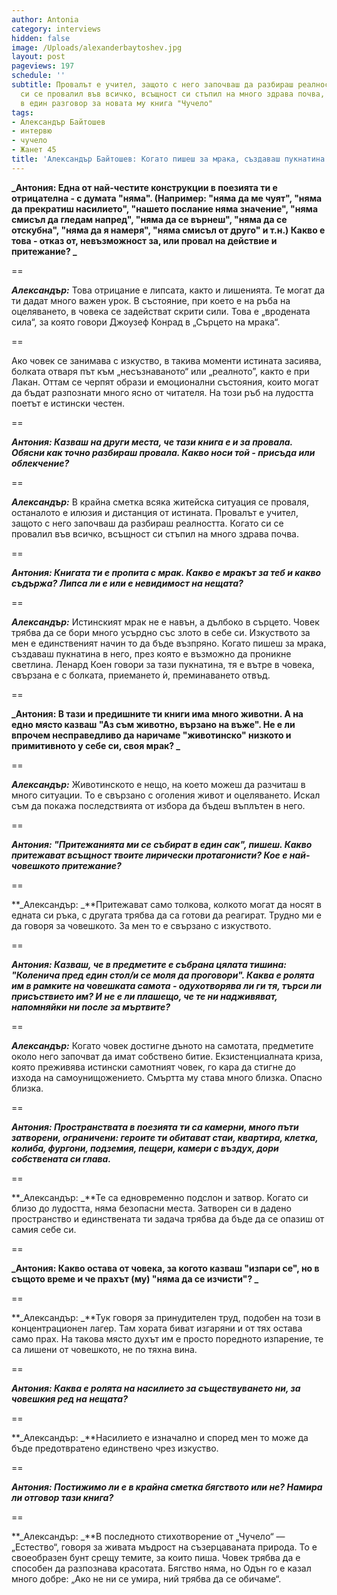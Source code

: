 ```yaml
---
author: Antonia
category: interviews
hidden: false
image: /Uploads/alexanderbaytoshev.jpg
layout: post
pageviews: 197
schedule: ''
subtitle: Провалът е учител, защото с него започваш да разбираш реалността. Когато
  си се провалил във всичко, всъщност си стъпил на много здрава почва, казва поетът
  в един разговор за новата му книга "Чучело"
tags:
- Александър Байтошев
- интервю
- чучело
- Жанет 45
title: 'Александър Байтошев: Когато пишеш за мрака, създаваш пукнатина в него'
---
```


**_Антония: Една от най-честите конструкции в поезията ти е отрицателна - с думата "няма". (Например: "няма да ме чуят", "няма да прекратиш насилието", "нашето послание няма значение", "няма смисъл да гледам напред", "няма да се върнеш", "няма да се отскубна", "няма да я намеря", "няма смисъл от друго" и т.н.) Какво e това - отказ от, невъзможност за, или провал на действие и притежание? _**

\==

**_Александър:_** Това отрицание е липсата, както и лишенията. Те могат да ти дадат много важен урок. В състояние, при което е на ръба на оцеляването, в човека се задействат скрити сили. Това е „вродената сила“, за която говори Джоузеф Конрад в „Сърцето на мрака“. 

\==

Ако човек се занимава с изкуство, в такива моменти истината засиява, болката отваря път към „несъзнаваното“ или „реалното”, както е при Лакан. Оттам се черпят образи и емоционални състояния, които могат да бъдат разпознати много ясно от читателя. На този ръб на лудостта поетът е истински честен.

\==

**_Антония: Казваш на други места, че тази книга е и за провала. Обясни как точно разбираш провала. Какво носи той - присъда или облекчение?_**

\==

**_Александър:_** В крайна сметка всяка житейска ситуация се проваля, останалото е илюзия и дистанция от истината. Провалът е учител, защото с него започваш да разбираш реалността. Когато си се провалил във всичко, всъщност си стъпил на много здрава почва.

\==

**_Антония: Книгата ти е пропита с мрак. Какво е мракът за теб и какво съдържа? Липса ли е или е невидимост на нещата?_**

\==

**_Александър:_** Истинският мрак не е навън, а дълбоко в сърцето. Човек трябва да се бори много усърдно със злото в себе си. Изкуството за мен е единственият начин то да бъде възпряно. Когато пишеш за мрака, създаваш пукнатина в него, през която е възможно да проникне светлина. Ленард Коен говори за тази пукнатина, тя е вътре в човека, свързана е с болката, приемането ѝ, преминаването отвъд.

\==

**_Антония: В тази и предишните ти книги има много животни. А на едно място казваш "Аз съм животно, вързано на въже". Не е ли впрочем несправедливо да наричаме "животинско" низкото и примитивното у себе си, своя мрак? _**

\==

**_Александър:_** Животинското е нещо, на което можеш да разчиташ в много ситуации. То е свързано с оголения живот и оцеляването. Искал съм да покажа последствията от избора да бъдеш въплътен в него.

\==

**_Антония: "Притежанията ми се събират в един сак", пишеш. Какво притежават всъщност твоите лирически протагонисти? Кое е най-човешкото притежание?_**

\==

**_Александър: _**Притежават само толкова, колкото могат да носят в едната си ръка, с другата трябва да са готови да реагират. Трудно ми е да говоря за човешкото. За мен то е свързано с изкуството.

\==

**_Антония: Казваш, че в предметите е събрана цялата тишина: "Коленича пред един стол/и се моля да проговори". Каква е ролята им в рамките на човешката самота - одухотворява ли ги тя, търси ли присъствието им? И не е ли плашещо, че те ни надживяват, напомняйки ни после за мъртвите?_**

\==

**_Александър:_** Когато човек достигне дъното на самотата, предметите около него започват да имат собствено битие. Екзистенциалната криза, която преживява истински самотният човек, го кара да стигне до изхода на самоунищожението. Смъртта му става много близка. Опасно близка.

\==

**_Антония: Пространствата в поезията ти са камерни, много пъти затворени, ограничени: героите ти обитават стаи, квартира, клетка, колиба, фургони, подземия, пещери, камери с въздух, дори собствената си глава._**

\==

**_Александър: _**Те са едновременно подслон и затвор. Когато си близо до лудостта, няма безопасни места. Затворен си в дадено пространство и единствената ти задача трябва да бъде да се опазиш от самия себе си.

\==

**_Антония: Какво остава от човека, за когото казваш "изпари се", но в същото време и че прахът (му) "няма да се изчисти"? _**

\==

**_Александър: _**Тук говоря за принудителен труд, подобен на този в концентрационен лагер. Там хората биват изгаряни и от тях остава само прах. На такова място духът им е просто поредното изпарение, те са лишени от човешкото, не по тяхна вина.

\==

**_Антония: Каква е ролята на насилието за съществуването ни, за човешкия ред на нещата?_**

\==

**_Александър: _**Насилието е изначално и според мен то може да бъде предотвратено единствено чрез изкуство. 

\==

**_Антония: Постижимо ли е в крайна сметка бягството или не? Намира ли отговор тази книга?_**

\==

**_Александър: _**В последното стихотворение от „Чучело“ — „Естество“, говоря за живата мъдрост на съзерцаваната природа. То е своеобразен бунт срещу темите, за които пиша. Човек трябва да е способен да разпознава красотата. Бягство няма, но Одън го е казал много добре: „Ако не ни се умира, ний трябва да се обичаме“.